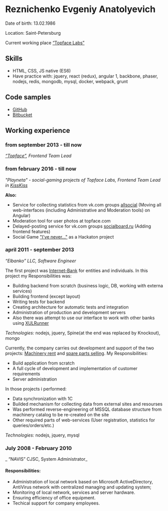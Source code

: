 # Reznichenko Evgeniy Anatolyevich

Date of birth: 13.02.1986

Location: Saint-Petersburg

Current working place [“Topface Labs”](http://team.topface.com/)

## Skills
- HTML, CSS, JS native (ES6)
- Have practice with: jquery, react (redux), angular 1, backbone, phaser, nodejs, redis, mongodb, mysql, docker, webpack, grunt

## Code samples
- [GitHub](https://github.io/zxcabs/)
- [Bitbucket](https://bitbucket.org/zxcabs/)


## Working experience

### from september 2013 - till now
_[“Topface”](http://topface.com/), Frontend Team Lead_

### from february 2016 - till now
_"Playneta" - social-gaming projects of Topface Labs, Frontend Team Lead in [KissKiss](https://new.vk.com/ksskssmeow)_

**Also:**

- Service for collecting statistics from vk.com groups [allsocial](http://allsocial.ru) (Moving all web-interfaces (including Administrative and Moderation tools) on Angular)
- Moderation tool for user photos at topface.com
- Delayed-posting service for vk.com groups [socialboard.ru](http://socialboard.ru) (Adding frontend features)
- Social Game ["I've never..."](https://vk.com/app5170296) as a Hackaton project

### april 2011 - september 2013
_“Elbanko” LLC, Software Engineer_

The first project was [Internet-Bank](http://elbanco.ru) for entities and individuals. In this project my Responsibilities was:

- Building backend from scratch (business logic, DB, working with externa services)
- Building frontend (except layout)
- Writing tests for backend
- Creating architecture for automatic tests and integration
- Administration of production and development servers
- Also there was attempt to use our interface to work with other banks using [XULRunner](http://ru.wikipedia.org/wiki/XULRunner)

_Technologies:_
nodejs, jquery, Spine(at the end was replaced by Knockout), mongo

Currently, the company carries out development and support of the two projects: 
[Machinery rent](http://promtexspb.ru) and [spare parts selling](http://part-on.ru).
My Responsibilities:

- Build application from scratch
- A full cycle of development and implementation of customer requirements
- Server administration

In those projects i performed:

- Data synchronization with 1С
- Builded mechanism for collecting data from external sites and resourses
- Was performed reverse-engineering of MSSQL database structure from machinery catalog to be re-created on the site
- Other required parts of web-services  (User registration, statistics for queries/orders/etc.)

_Technologies:_
nodejs, jquery, mysql

### July 2008 - February 2010
_ “NAVIS” CJSC, System Administrator_
#### Responsibilities:
- Administration of local network based on Microsoft ActiveDirectory, AntiVirus network with centralized managing and updating system;
- Monitoring of local network, services and server hardware.
- Ensuring efficiency of office equipment.
- Techical support for company employees.
